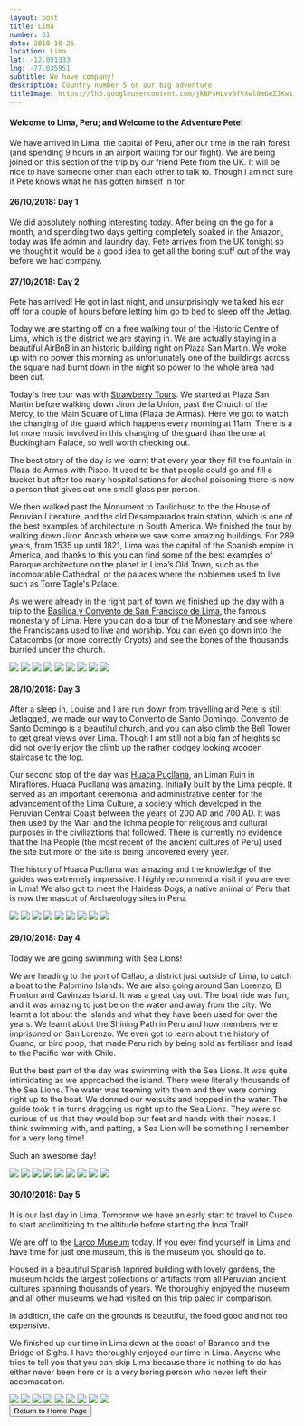 ```yaml
---
layout: post
title: Lima
number: 61
date: 2018-10-26
location: Lima
lat: -12.051333
lng: -77.035951
subtitle: We have company!
description: Country number 5 on our big adventure
titleImage: https://lh3.googleusercontent.com/jkBPsHLvv0fVXwl0mGeZJKw1_2B7Fr4wzOOyX8vJ_Fj5U6vyBh-lQA9KRg6cmrOTEpqTtWvoar6ZTOYdN8eooy1iQ9VTGrPjuCTJKcrYegyE1v7xltMUSMiBKLRLqEDob1x4DKPiVZE=w2400
---
```


<h4>Welcome to Lima, Peru; and Welcome to the Adventure Pete!</h4>

We have arrived in Lima, the capital of Peru, after our time in the rain forest (and spending 9 hours in an airport waiting for our flight). 
We are being joined on this section of the trip by our friend Pete from the UK. It will be nice to have someone other than each other to talk to. Though I am not sure if Pete knows what he has gotten himself in for. 

<h4>26/10/2018: Day 1</h4>

We did absolutely nothing interesting today. After being on the go for a month, and spending two days getting completely soaked in the Amazon, today was life admin and laundry day.
Pete arrives from the UK tonight so we thought it would be a good idea to get all the boring stuff out of the way before we had company. 

<h4>27/10/2018: Day 2</h4>

Pete has arrived! He got in last night, and unsurprisingly we talked his ear off for a couple of hours before letting him go to bed to sleep off the Jetlag.

Today we are starting off on a free walking tour of the Historic Centre of Lima, which is the district we are staying in. We are actually staying in a beautiful AirBnB in an historic building right on Plaza San Martin. 
We woke up with no power this morning as unfortunately one of the buildings across the square had burnt down in the night so power to the whole area had been cut.

Today's free tour was with <a target="_blank" href="https://strawberrytours.com/lima/tours/free-historical-centre-tour">Strawberry Tours</a>.
We started at Plaza San Martin before walking down Jiron de la Union, past the Church of the Mercy, to the Main Square of Lima (Plaza de Armas). Here we got to watch the changing of the guard which happens every morning at 11am.
There is a lot more music involved in this changing of the guard than the one at Buckingham Palace, so well worth checking out. 

The best story of the day is we learnt that every year they fill the fountain in Plaza de Armas with Pisco. It used to be that people could go and fill a bucket but after too many hospitalisations for alcohol poisoning there is now a person that gives out one small glass per person.

We then walked past the Monument to Taulichuso to the the House of Peruvian Literature, and the old Desamparados train station, which is one of the best examples of architecture in South America.
We finished the tour by walking down Jiron Ancash where we saw some amazing buildings. 
For 289 years, from 1535 up until 1821, Lima was the capital of the Spanish empire in America, and thanks to this you can find some of the best examples of Baroque architecture on the planet in Lima’s Old Town, such as the incomparable Cathedral, or the palaces where the noblemen used to live such as Torre Tagle's Palace.

As we were already in the right part of town we finished up the day with a trip to the <a target="_blank" href="http://www.museocatacumbas.com/">Basílica y Convento de San Francisco de Lima</a>, the famous monestary of Lima. 
Here you can do a tour of the Monestary and see where the Franciscans used to live and worship. You can even go down into the Catacombs (or more correctly Crypts) and see the bones of the thousands burried under the church.

<img src="https://lh3.googleusercontent.com/QGl3aT1w_J7WsbuWDoQV3AUECImLk5NORTOUODYGbjefvIvD2dsOkbhDpFj_4RyfGQBQOBsfxW6q9S2I57Pl0A7rmlM09JbWmLLFjfowM2WFnfoDj1jmBXtonVIR7H1jm1FFqyuDQLg=w2400" class="image1">
<img src="https://lh3.googleusercontent.com/rXbxel2iPabnbqVh3X_nHckR5_egfTWtDYNaC0vXYDcNqWeO25nfQU_PMMmj4DN3-eyNq4v_6DorZ67AU1rOWx7jkhgGrwsqxO3YEHzo0moe0FEJ7RvCSHcBaPEBQ2J5n5GLiQpio-w=w2400" class="image1">
<img src="https://lh3.googleusercontent.com/4wg2vYBCNfli1w4V85eFb5gHSGpwmLwXEqZvwyhAHWVqK77_tjXThuKUnmbLoMEMgu1IcSnJvzYi_iJoSaB8MBjYM4GLYIP04QDiIa1bCPRQB2yMYxgLJkg9YM02fw0PtDFJhtOrPbU=w2400" class="image1">
<img src="https://lh3.googleusercontent.com/Kb4fVYsPE-yWaaoCmbQTcLIskw7TZ-hpfuV47zSk2spoYKkmaoTe_MZ1dZeu3prhMgpnrJwyohfuIUWQwZdL7xq7E9xDROH_iUnWotOip_BCJ994Q3xbWv9NTS7RolMnGrvAYdAJTm0=w2400" class="image1">
<img src="https://lh3.googleusercontent.com/BGC-tzHRwBQ5Og4M4DDVzqdAEuCzkvg1aAwcepkaQ6E2KOaOPmBBdvCFmgvvJk4Lh7LFui_rmOM8jCNPSPJnrc_nASfTUxc0QD2i7l8-uhcHuYOgFgRH2Y9zth4Pt2FCPIYroPra3lY=w2400" class="image1">
<img src="https://lh3.googleusercontent.com/UfXOcpiOnYqNPn_ww1mMDC9tf6rNek7fZmMqMSsJkUsvpqEsoI8y1ljJzI_xb7--YpP_y40y3pXgqILqgNmT6SusDYN7AX4jkOJT6o3OWsNW9L0ar8xnYm6DmbDSOANs0t0ymNCt2XQ=w2400" class="image1">
<img src="https://lh3.googleusercontent.com/5zOn33Z70KATqYzSJ21ZBC8UW1k6xzJWSjXrUflGTz6kEmmhmNAHql3X3lHPvEaIS6H-tEBE5iOzGlsCFjxuAtaOW7r6o0ZT5amQlN1YmT61GneEqdWbr3Q5lez1_JIi8EPL0cBg874=w2400" class="image1">
<img src="https://lh3.googleusercontent.com/llllrZ16LgY6OuKk_4r32E1-G6AmueqM1fzAMunKhmdDgHIhXl42JfJ_pe-7Lb7py2CE6nBiltgXBnvXYv93isIns_K5131_LrK9nIWlu1tYyeoMHQJBmD53Yd8vq8Or8bZq3LgtKno=w2400" class="image1">
<img src="https://lh3.googleusercontent.com/huY8XiSaAice00141EOlTUKCE_wfaH9wX5k3X-r7Qb7r-EoeSUhU8MkOzamcdGA8Nsi9ampaUZTvmgUk8WuJlQMv3s0gvDd9HkAZN23BWp3oEiVXdu9AThUiBYlqax0MpV9-gtjT55k=w2400" class="image1">

<h4>28/10/2018: Day 3</h4>

After a sleep in, Louise and I are run down from travelling and Pete is still Jetlagged, we made our way to Convento de Santo Domingo.
Convento de Santo Domingo is a beautiful church, and you can also climb the Bell Tower to get great views over Lima. Though I am still not a big fan of heights so did not overly enjoy the climb up the rather dodgey looking wooden staircase to the top. 

Our second stop of the day was <a target="_blank" href="http://huacapucllanamiraflores.pe/">Huaca Pucllana</a>, an Liman Ruin in Miraflores. 
Huaca Pucllana was amazing. Initially built by the Lima people. It served as an important ceremonial and administrative center for the advancement of the Lima Culture, a society which developed in the Peruvian Central Coast between the years of 200 AD and 700 AD.
It was then used by the Wari and the Ichma people for religious and cultural purposes in the civiliaztions that followed. There is currently no evidence that the Ina People (the most recent of the ancient cultures of Peru) used the site but more of the site is being uncovered every year. 

The history of Huaca Pucllana was amazing and the knowledge of the guides was extremely impressive. I highly recommend a visit if you are ever in Lima!
We also got to meet the Hairless Dogs, a native animal of Peru that is now the mascot of Archaeology sites in Peru.

<img src="https://lh3.googleusercontent.com/CHvDd97GTQT0z4JesX82d1U1PqQlYZiCUU29DQOUWp6UwLx6O8EBu9nPIyy6PCLUIiY94lj7YjS_FaG1aDUvvZgmx7fpFaAvesuUgtaA-hkzafTxbMbEVRIJO-sjP0a1P9xceQWfvB4=w2400" class="image1">
<img src="https://lh3.googleusercontent.com/BDHWfYc4-SBiX9CdTZrH7BxD5bxr_2noJRSrVK2yk-buosxjluhwBE6xN2v06S6KD__EW9kl8eh6qWTcv29GD0YhfB1lCffnt7SFtbNmzBQ4Fyp4FdVtLQtF2338ky4Fq_tN1o_MgIE=w2400" class="image1">
<img src="https://lh3.googleusercontent.com/yG6ldPDHmqb7ZTtUkLBhq4JHa23kMDfEgYvqiyehz3HUUmLXISpxOekfJ3vigHjCozUbAPfnSBLO3DrOQM7aXFRf9-XtEDWrlRvwFAIJemRzOl2DcFgne4s9BUdD5sIKbsRlcxSAMcs=w2400" class="image1">
<img src="https://lh3.googleusercontent.com/efopWeZHfQn11EJW2wfNJ4eruZQcxVze6yP2T-sReh7XuGW_j_7EDye9uRvGN9-ueyYuBuX0IXqGaFPmz9sQrITm_axM_L7YcsoEBj7AhECfkPosxP4cwL_TaZq7n8JYEkib4AQ1zyI=w2400" class="image1">
<img src="https://lh3.googleusercontent.com/gMwRKoxDH_RaQN28wmD7BuAC2XX0AFwhhXjOicvDrcjDqpLy-y7BKP9CEOb8ih9XGWt4ctut8TrFsfZzecV5WcjlEIpEuQjuop2bLEVg8d2wINL5kpR55v7y5GR3oR4h0p0VLBOGkKY=w2400" class="image1">
<img src="https://lh3.googleusercontent.com/Taaodf2aB45AtwmQECy8ZNF5Fxc7LoF0ny9Vt_fRpK34cVgvgbt4peMpJlWN-rzP8rgrWDCBwF7_a57Pppfdq_JqbvPUzm968VYgM1Y_-SxhfEarzipE94kE5vCZoTtalzFTIVL7Hy0=w2400" class="image1">
<img src="https://lh3.googleusercontent.com/-MIYv5KsyzY3clqln7Bdpm05peXJPqdKWGec_OEEUzEcR-ERP57mwrQnSk_Ke2R2rKBkfG_uXhlcdfQYTit3Vyu88C_X_BXRShYm269qZ-kpZzBlvJp7GM-NQslhXdAETMjoOgE1CI8=w2400" class="image1">
<img src="https://lh3.googleusercontent.com/XUuk8dFStXh2RYrBpti2etX2wjH49fu5kB-4UoAldmmzmoPc40eVnorEBsWHmRTbYZufuME46oD10AzW1wMqHwGzA4M4PZtY8qJLYSnV1FaWGiwhIvzbkwKjkudy19mpfo8dvaKVJ7k=w2400" class="image1">
<img src="https://lh3.googleusercontent.com/v-t0IBNQO3qwN4T1ZXIv3RkdNZwPlMb0bnEhrnyu6uqD0JOIFzUxEul9pfdIEmyYpAteuzSdw31iu-01gZufxBTEOF9mrgORfQrC6aOFQsoYaaB3ut3igZZHfA-dp3LBgKjV0oQ1_xc=w2400" class="image1">

<h4>29/10/2018: Day 4</h4>

Today we are going swimming with Sea Lions!

We are heading to the port of Callao, a district just outside of Lima, to catch a boat to the Palomino Islands. We are also going around San Lorenzo, El Fronton and Cavinzas Island. 
It was a great day out. The boat ride was fun, and it was amazing to just be on the water and away from the city. We learnt a lot about the Islands and what they have been used for over the years. We learnt about the Shining Path in Peru and how members were imprisoned on San Lorenzo. We even got to learn about the history of Guano, or bird poop, that made Peru rich by being sold as fertiliser and lead to the Pacific war with Chile. 

But the best part of the day was swimming with the Sea Lions. It was quite intimidating as we approached the island. There were literally thousands of the Sea Lions. The water was teeming with them and they were coming right up to the boat. 
We donned our wetsuits and hopped in the water. The guide took it in turns dragging us right up to the Sea Lions. They were so curious of us that they would bop our feet and hands with their noses. I think swimming with, and patting, a Sea Lion will be something I remember for a very long time!

Such an awesome day!

<img src="https://lh3.googleusercontent.com/osU954XHd0XZD0pB_v8Eb8ylxtBZgPcGc78A2sgiaRhUmyL_CeeWNOSbVxacZgcQYzi72VckZyUhVgaDFIxhxTedGrF-Kh-mfJZe0NN6JvqKxtpHD5NmfH0Rm-3TqAxWmKI7ENiqzyI=w2400" class="image1">
<img src="https://lh3.googleusercontent.com/cSMjUx3J2v_-KRqU6WWAv9Y1zVS7_mFGxiYyJ3Bsd3sAaCS9PN7tRaJsgB1RDXLttLwPqzYqPLjQNMRHK8jj5Q77fRMKd1Fw48m7DB1VDBgcOzNvX5codQ6gmvWNnGMWz0PfgtDpOkc=w2400" class="image1">
<img src="https://lh3.googleusercontent.com/2bFDZALCW1Hbhno3O7dRKtLNtgAJiqJnj2YY1XTTN2GUJj0EsSFfwdL5kvpEcYeq5m1lqvtXfDUwBCStho_ZKC_ecEZSc6lE321fu94baj32l5fPNtLpgb6DSecpuW-ylc0f2-hdBmo=w2400" class="image1">
<img src="https://lh3.googleusercontent.com/6PIdNuzDw-DuM5LlKhlLkqfyh0rEIe2eDniW54hJ9iXaKM3WGwZllyR3lz9uhTNpu_MOUqTykCCZ2szqpGP_56cNbcnDhqErb4AHzz8swiQKi9-CN_iBT3jxDYMbBKI-X2zaS7G2WfA=w2400" class="image1">
<img src="https://lh3.googleusercontent.com/QkqEYs2pDQi0F1bJ-nrBN59tsIY4zafQ2FkfKFyyBac41XSBCO6gZxvMUpMwAc-kHuD8LCLaqoqxaI0eRZc61lqkKmynmwrZooLtPu6SpAcxTw61oPYnYeaTyrnn2npWv5prtmktx6g=w2400" class="image1">
<img src="https://lh3.googleusercontent.com/7AzIrsFmu5T0xaulFDiLEs8f3_Qh3Xw1OrioU21sOB-QczoHYdPm5JC70Fh-EXaTC5HxbqyVwVVjESq9N086U9PRs9hQmbAzxm304ckfbEiiyUQ8LwJBTO5yeMUtTVCCvf2Tr2Kw0g4=w2400" class="image1">
<img src="https://lh3.googleusercontent.com/StD_D-sOaDvW2wE4tWOvKTROpgK1xBQpk14BGWnD085wbBE9rji2o4V_44ibvLna1a0pjNxvQyL8GPYU-iYGQJDm7MWib7X1sPOBdYKSjTQ3SoHfTdW_iP9-0Pa1xa2m_yukwUn3I3I=w2400" class="image1">
<img src="https://lh3.googleusercontent.com/jlVLW-kTytBL0AksqIc7RwGKsR-SJvPpbIAHTlnrnlA4EAVCV-fJaChGxifWVttg40UvkzMFyl5Ze19QtIpxoRXy7ofeCbTkDjq2WofZW1HqJpxjsuiLZ0S1FBaWFm5EVWTKJWvlaT0=w2400" class="image1">
<img src="https://lh3.googleusercontent.com/ylLj9Nm5U-jLDXQi6h8QhxcibLzIZTfqieiymMtw71qAKYTAmbdZFANwLIPyfOGNh7579pIL9GfiOMNzkPiXyAgW0_ZLc8vH3L6ezL-Texzvhqylk28mrCxRCaaBojN3mJM4A1AZl2M=w2400" class="image1">

<h4>30/10/2018: Day 5</h4>

It is our last day in Lima. Tomorrow we have an early start to travel to Cusco to start acclimitizing to the altitude before starting the Inca Trail!

We are off to the <a target="_blank" href="http://www.museolarco.org/">Larco Museum</a> today. If you ever find yourself in Lima and have time for just one museum, this is the museum you should go to.

Housed in a beautiful Spanish Inprired building with lovely gardens, the museum holds the largest collections of artifacts from all Peruvian ancient cultures spanning thousands of years. 
We thoroughly enjoyed the museum and all other museums we had visited on this trip paled in comparison. 

In addition, the cafe on the grounds is beautiful, the food good and not too expensive. 

We finished up our time in Lima down at the coast of Baranco and the Bridge of Sighs. I have thoroughly enjoyed our time in Lima. Anyone who tries to tell you that you can skip Lima because there is nothing to do has either never been here or is a very boring person who never left their accomadation.

<img src="https://lh3.googleusercontent.com/h_TdXnXCiAHm9SdTI0AR7pBh_FBwlJn951r3Ya7-jNW9u81rW6XsIQ0myWo3ME8NgdtvU3I6QIrr_BGwAemrWqtvulCh1H0g5W7s_FKCSeoHGnidk8EWF0j_lSQcAuIo1t3TnR0WDzk=w2400" class="image1">
<img src="https://lh3.googleusercontent.com/W2BV-JJXRosvOmLMjKFhVWLq53C4GKQd52yDCSOfJOCszeANyKwzuxRvMvjjNVy0p2NCyeeAXmyBXpiAMbDX0a5YMVUeItqxDud-XUMt9eSGeR0WnVs8jw2IvAhbJWZjcjHhKHpZZbk=w2400" class="image1">
<img src="https://lh3.googleusercontent.com/X1SAH65Yk5qPD_3H9_O1VWTsTqnFtMgPIh-XAaSmXyj2aSKxHtfhnoF6njU23XdpH21vWjZ6yiBa1WWeic1W5S9mqX0O4PeGUhIzfp7iGWgw6qoGdTndj044gziQF0VnsX7AYDPKXFo=w2400" class="image1">
<img src="https://lh3.googleusercontent.com/88ziPn42Qc1qycXL9qJso0fYxgHGiQz_UJyF13yiC1sI0V9mGMmcTcRX8UZlSEtiTIuOYmYEjiP99oun4lniXZ1t98fhPl2WjRjPjLngnWh_2ZLvNuKYtvc3H1RV72UJHVfPJygXy78=w2400" class="image1">
<img src="https://lh3.googleusercontent.com/oNwe1AuNZBmF02zPjQu6wzyYREwyAIxsZjZkAGCMEfqrBzmlk_5082UKOfD_a9wB2gUsTlLhwnFGE5k1_gVwmxjWZyKmvVwQMEw1FOiGWBstbjkRpK9NO_ePIp20f1xKeC0jzNLQXyw=w2400" class="image1">
<img src="https://lh3.googleusercontent.com/FLk6UjGVWQU85nUN_Rj-TWcmsFFL2ETQTCGu6kbHhtHMGIS9vb8e8uDWuzcIa1tbsdeLPh5Aypff0soesaZwClxyokrMsiLunTkldSWZDTMI-bLpq4qTAKy7orkrCmEE9ORtxHVsHS0=w2400" class="image1">
<img src="https://lh3.googleusercontent.com/e4za7Z3oo770dmUdoDBro23yyjZWm2_u2oGzW8GC90GMH6PUCmZpXVx1OZ8UN-dGLu0iQXbnLtx-4WblpcE8vXTwyrCeOYbgaUDQos202r1_usro8YQTO9z7v5GTMTiOKJmw6KuFUBw=w2400" class="image1">
<img src="https://lh3.googleusercontent.com/OGBcGRoney1ODosqDhNIgXNOQHO24sj2kOawUlKQstdfO9B0PFXL6WgxJs4lBX4L4H1ykyxHoWctTu9ibq7PjPF3u5TCA0KdVyi6Tk_UKFxYenicA77ojqmmAR5-Fxuqm2cAwCzZ4SY=w2400" class="image1">
<img src="https://lh3.googleusercontent.com/zMs-H9CVmV0cTiGSGSAWuyF04RILutzI_yioe1ti1kXYEceM6DCBlseFFeYjHuAawo54DREaBs0QAVwgqbV1bkrFYv8j68QkSik4f-up63S5BWaSP9SOXtFIGe-HXU-XdTaXB3dkUzY=w2400" class="image1">

<div class="wrapper">
  <input type="button" class="button" value="Return to Home Page" onclick="self.close()">
</div>
